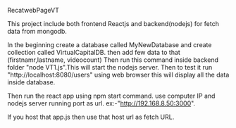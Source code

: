 RecatwebPageVT


This project include both frontend Reactjs and backend(nodejs) for fetch data from mongodb.

In the beginning  create a database called MyNewDatabase and create collection called VirtualCapitalDB. then add few data to that (firstnamr,lastname, videocount)
Then run this command inside backend folder "node VT1.js".This will start the nodejs server. Then to test it run "http://localhost:8080/users" using web browser this will display all the data inside database.

Then run the react  app using npm start command. use computer IP and nodejs server running port as url. ex:-"http://192.168.8.50:3000".

If you host that app.js then use that host url as fetch URL.
